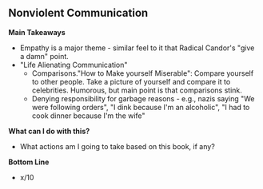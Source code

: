 ## Nonviolent Communication

**Main Takeaways**
- Empathy is a major theme - similar feel to it that Radical Candor's "give a damn" point.
- "Life Alienating Communication"
	- Comparisons."How to Make yourself Miserable": Compare yourself to other people. Take a picture of yourself and compare it to celebrities. Humorous, but main point is that comparisons stink.
	- Denying responsibility for garbage reasons - e.g., nazis saying "We were following orders", "I dink because I'm an alcoholic", "I had to cook dinner because I'm the wife"

**What can I do with this?**
- What actions am I going to take based on this book, if any?

**Bottom Line**
- x/10
<!--stackedit_data:
eyJoaXN0b3J5IjpbMzI3OTA3OTYyLDE1MzkyOTU0NzNdfQ==
-->